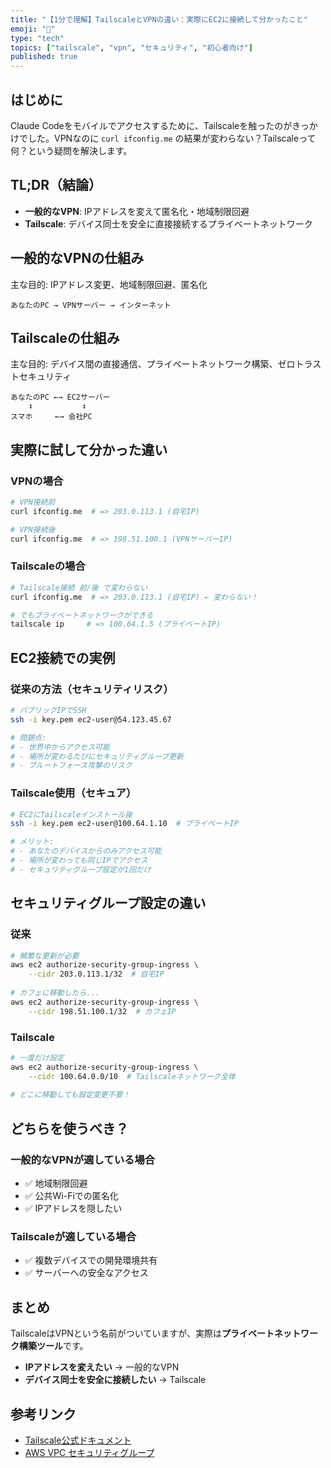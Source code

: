 ```yaml
---
title: "【1分で理解】TailscaleとVPNの違い：実際にEC2に接続して分かったこと"
emoji: "🔐"
type: "tech"
topics: ["tailscale", "vpn", "セキュリティ", "初心者向け"]
published: true
---
```


## はじめに
Claude Codeをモバイルでアクセスするために、Tailscaleを触ったのがきっかけでした。VPNなのに `curl ifconfig.me` の結果が変わらない？Tailscaleって何？という疑問を解決します。

## TL;DR（結論）
- **一般的なVPN**: IPアドレスを変えて匿名化・地域制限回避
- **Tailscale**: デバイス同士を安全に直接接続するプライベートネットワーク

## 一般的なVPNの仕組み
主な目的: IPアドレス変更、地域制限回避、匿名化
```
あなたのPC → VPNサーバー → インターネット
```



## Tailscaleの仕組み
主な目的: デバイス間の直接通信、プライベートネットワーク構築、ゼロトラストセキュリティ


```
あなたのPC ←→ EC2サーバー
    ↕           ↕
スマホ     ←→ 会社PC
```



## 実際に試して分かった違い

### VPNの場合
```bash
# VPN接続前
curl ifconfig.me  # => 203.0.113.1 (自宅IP)

# VPN接続後  
curl ifconfig.me  # => 198.51.100.1 (VPNサーバーIP)
```

### Tailscaleの場合
```bash
# Tailscale接続 前/後 で変わらない
curl ifconfig.me  # => 203.0.113.1 (自宅IP) ← 変わらない！

# でもプライベートネットワークができる
tailscale ip     # => 100.64.1.5 (プライベートIP)
```

## EC2接続での実例

### 従来の方法（セキュリティリスク）
```bash
# パブリックIPでSSH
ssh -i key.pem ec2-user@54.123.45.67

# 問題点:
# - 世界中からアクセス可能
# - 場所が変わるたびにセキュリティグループ更新
# - ブルートフォース攻撃のリスク
```

### Tailscale使用（セキュア）
```bash
# EC2にTailscaleインストール後
ssh -i key.pem ec2-user@100.64.1.10  # プライベートIP

# メリット:
# - あなたのデバイスからのみアクセス可能
# - 場所が変わっても同じIPでアクセス
# - セキュリティグループ設定が1回だけ
```

## セキュリティグループ設定の違い

### 従来
```bash
# 頻繁な更新が必要
aws ec2 authorize-security-group-ingress \
    --cidr 203.0.113.1/32  # 自宅IP
    
# カフェに移動したら...
aws ec2 authorize-security-group-ingress \
    --cidr 198.51.100.1/32  # カフェIP
```

### Tailscale
```bash
# 一度だけ設定
aws ec2 authorize-security-group-ingress \
    --cidr 100.64.0.0/10  # Tailscaleネットワーク全体
    
# どこに移動しても設定変更不要！
```

## どちらを使うべき？

### 一般的なVPNが適している場合
- ✅ 地域制限回避
- ✅ 公共Wi-Fiでの匿名化
- ✅ IPアドレスを隠したい

### Tailscaleが適している場合
- ✅ 複数デバイスでの開発環境共有
- ✅ サーバーへの安全なアクセス

## まとめ
TailscaleはVPNという名前がついていますが、実際は**プライベートネットワーク構築ツール**です。

- **IPアドレスを変えたい** → 一般的なVPN
- **デバイス同士を安全に接続したい** → Tailscale


## 参考リンク
- [Tailscale公式ドキュメント](https://tailscale.com/kb/)
- [AWS VPC セキュリティグループ](https://docs.aws.amazon.com/vpc/latest/userguide/security-groups.html)

